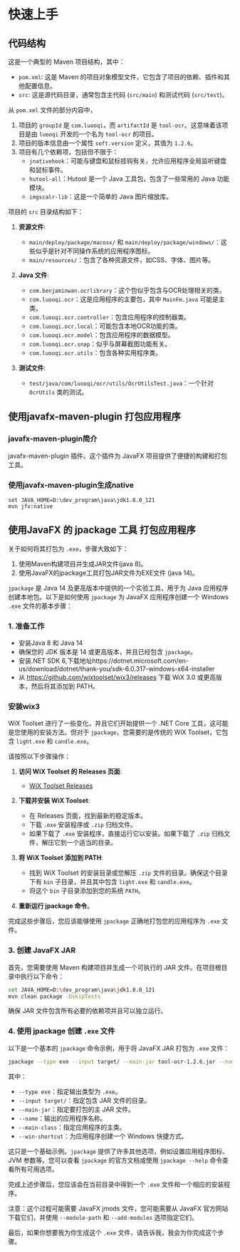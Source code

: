 # 快速上手
## 代码结构
这是一个典型的 Maven 项目结构，其中：

- `pom.xml`: 这是 Maven 的项目对象模型文件，它包含了项目的依赖、插件和其他配置信息。
- `src`: 这是源代码目录，通常包含主代码 (`src/main`) 和测试代码 (`src/test`)。



从 `pom.xml` 文件的部分内容中，

1. 项目的 `groupId` 是 `com.luooqi`，而 `artifactId` 是 `tool-ocr`。这意味着该项目是由 `luooqi` 开发的一个名为 `tool-ocr` 的项目。
2. 项目的版本信息由一个属性 `soft.version` 定义，其值为 `1.2.6`。
3. 项目有几个依赖项，包括但不限于：
   - `jnativehook`：可能与键盘和鼠标挂钩有关，允许应用程序全局监听键盘和鼠标事件。
   - `hutool-all`：Hutool 是一个 Java 工具包，包含了一些常用的 Java 功能模块。
   - `imgscalr-lib`：这是一个简单的 Java 图片缩放库。

项目的 `src` 目录结构如下：

1. **资源文件**:
    - `main/deploy/package/macosx/` 和 `main/deploy/package/windows/`：这些似乎是针对不同操作系统的应用程序图标。
    - `main/resources/`：包含了各种资源文件，如CSS、字体、图片等。

2. **Java 文件**:
    - `com.benjaminwan.ocrlibrary`：这个包似乎包含与OCR处理相关的类。
    - `com.luooqi.ocr`：这是应用程序的主要包，其中 `MainFm.java` 可能是主类。
    - `com.luooqi.ocr.controller`：包含应用程序的控制器类。
    - `com.luooqi.ocr.local`：可能包含本地OCR功能的类。
    - `com.luooqi.ocr.model`：包含应用程序的数据模型。
    - `com.luooqi.ocr.snap`：似乎与屏幕截图功能有关。
    - `com.luooqi.ocr.utils`：包含各种实用程序类。

3. **测试文件**:
    - `test/java/com/luooqi/ocr/utils/OcrUtilsTest.java`：一个针对 `OcrUtils` 类的测试。

## 使用javafx-maven-plugin 打包应用程序
### javafx-maven-plugin简介
javafx-maven-plugin 插件。这个插件为 JavaFX 项目提供了便捷的构建和打包工具。
### 使用javafx-maven-plugin生成native
```
set JAVA_HOME=D:\dev_program\java\jdk1.8.0_121
mvn jfx:native
```

## 使用JavaFX 的 jpackage 工具 打包应用程序
关于如何将其打包为 `.exe`，步骤大致如下：

1. 使用Maven构建项目并生成JAR文件(java 8)。
2. 使用JavaFX的jpackage工具打包JAR文件为EXE文件 (java 14)。

`jpackage` 是 Java 14 及更高版本中提供的一个实验工具，用于为 Java 应用程序创建本地包。以下是如何使用 `jpackage` 为 JavaFX 应用程序创建一个 Windows `.exe` 文件的基本步骤：

### 1. 准备工作
- 安装Java 8 和 Java 14
- 确保您的 JDK 版本是 14 或更高版本，并且已经包含 `jpackage`。
- 安装.NET SDK 6,下载地址https://dotnet.microsoft.com/en-us/download/dotnet/thank-you/sdk-6.0.317-windows-x64-installer
- 从 https://github.com/wixtoolset/wix3/releases 下载 WiX 3.0 或更高版本，然后将其添加到 PATH。
### 安装wix3
WiX Toolset 进行了一些变化，并且它们开始提供一个 .NET Core 工具，这可能是您使用的安装方法。但对于 `jpackage`，您需要的是传统的 WiX Toolset，它包含 `light.exe` 和 `candle.exe`。

请按照以下步骤操作：

1. **访问 WiX Toolset 的 Releases 页面**:
   - [WiX Toolset Releases](https://github.com/wixtoolset/wix3/releases)

2. **下载并安装 WiX Toolset**:
   - 在 Releases 页面，找到最新的稳定版本。
   - 下载 `.exe` 安装程序或 `.zip` 归档文件。
   - 如果下载了 `.exe` 安装程序，直接运行它以安装。如果下载了 `.zip` 归档文件，解压它到一个适当的目录。

3. **将 WiX Toolset 添加到 PATH**:
   - 找到 WiX Toolset 的安装目录或您解压 `.zip` 文件的目录。确保这个目录下有 `bin` 子目录，并且其中包含 `light.exe` 和 `candle.exe`。
   - 将这个 `bin` 子目录添加到您的系统 `PATH`。

4. **重新运行 jpackage 命令**。

完成这些步骤后，您应该能够使用 `jpackage` 正确地打包您的应用程序为 `.exe` 文件。
### 3. 创建 JavaFX JAR

首先，您需要使用 Maven 构建项目并生成一个可执行的 JAR 文件。在项目根目录中执行以下命令：

```bash
set JAVA_HOME=D:\dev_program\java\jdk1.8.0_121
mvn clean package -DskipTests
```

确保 JAR 文件包含所有必要的依赖项并且可以独立运行。

### 4. 使用 jpackage 创建 `.exe` 文件

以下是一个基本的 `jpackage` 命令示例，用于将 JavaFX JAR 打包为 `.exe` 文件：

```bash
jpackage --type exe --input target/ --main-jar tool-ocr-1.2.6.jar --name tree-hole-ocr --main-class com.luooqi.ocr.OcrApp
```

其中：

- `--type exe`：指定输出类型为 `.exe`。
- `--input target/`：指定包含 JAR 文件的目录。
- `--main-jar`：指定要打包的主 JAR 文件。
- `--name`：输出的应用程序名称。
- `--main-class`：指定应用程序的主类。
- `--win-shortcut`：为应用程序创建一个 Windows 快捷方式。

这只是一个基础示例。`jpackage` 提供了许多其他选项，例如设置应用程序图标、JVM 参数等。您可以查看 `jpackage` 的官方文档或使用 `jpackage --help` 命令查看所有可用选项。

完成上述步骤后，您应该会在当前目录中得到一个 `.exe` 文件和一个相应的安装程序。

注意：这个过程可能需要 JavaFX jmods 文件，您可能需要从 JavaFX 官方网站下载它们，并使用 `--module-path` 和 `--add-modules` 选项指定它们。

最后，如果你想要我为你生成这个 `.exe` 文件，请告诉我，我会为你完成这个步骤。